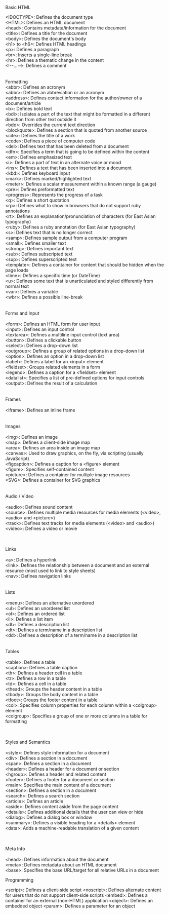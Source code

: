 
Basic HTML

&lt;!DOCTYPE&gt;:	  Defines the document type<br/>
&lt;HTML&gt;:	    	Defines an HTML document<br/>
&lt;head&gt;:	    	Contains metadata/information for the document<br/>
&lt;title&gt;:	  	Defines a title for the document<br/>
&lt;body&gt;:		    Defines the document's body<br/>
&lt;h1&gt; to &lt;h6&gt;:	Defines HTML headings<br/>
&lt;p&gt;:		      Defines a paragraph<br/>
&lt;br&gt;:	      	Inserts a single-line break<br/>
&lt;hr&gt;:	      	Defines a thematic change in the content<br/>
&lt;!--...--&gt;:  	Defines a comment<br/>
<br/>
<br/>
Formatting
<br/>
&lt;abbr&gt;:      	Defines an acronym<br/>
&lt;abbr&gt;:    		Defines an abbreviation or an acronym<br/>
&lt;address&gt;:  	Defines contact information for the author/owner of a document/article<br/>
&lt;b&gt;:      		Defines bold text<br/>
&lt;bdi&gt;:    		Isolates a part of the text that might be formatted in a different direction from other text outside it<br/>
&lt;bdo&gt;:    		Overrides the current text direction<br/>
&lt;blockquote&gt;:	Defines a section that is quoted from another source<br/>
&lt;cite&gt;:    		Defines the title of a work<br/>
&lt;code&gt;:    		Defines a piece of computer code<br/>
&lt;del&gt;:    		Defines text that has been deleted from a document<br/>
&lt;dfn&gt;:    		Specifies a term that is going to be defined within the content<br/>
&lt;em&gt;:      		Defines emphasized text <br/>
&lt;i&gt;:      		Defines a part of text in an alternate voice or mood<br/>
&lt;ins&gt;:    		Defines a text that has been inserted into a document<br/>
&lt;kbd&gt;:    		Defines keyboard input<br/>
&lt;mark&gt;:    		Defines marked/highlighted text<br/>
&lt;meter&gt;:  		Defines a scalar measurement within a known range (a gauge)<br/>
&lt;pre&gt;:     		Defines preformatted text<br/>
&lt;progress&gt;:  	Represents the progress of a task<br/>
&lt;q&gt;:      		Defines a short quotation<br/>
&lt;rp&gt;:      		Defines what to show in browsers that do not support ruby annotations<br/>
&lt;rt&gt;:      		Defines an explanation/pronunciation of characters (for East Asian typography)<br/>
&lt;ruby&gt;:    		Defines a ruby annotation (for East Asian typography)<br/>
&lt;s&gt;:      		Defines text that is no longer correct<br/>
&lt;samp&gt;:    		Defines sample output from a computer program<br/>
&lt;small&gt;:   		Defines smaller text<br/>
&lt;strong&gt;:    	Defines important text<br/>
&lt;sub&gt;:    		Defines subscripted text<br/>
&lt;sup&gt;:    		Defines superscripted text<br/>
&lt;template&gt;:  	Defines a container for content that should be hidden when the page loads<br/>
&lt;time&gt;:    		Defines a specific time (or DateTime)<br/>
&lt;u&gt;:      		Defines some text that is unarticulated and styled differently from normal text<br/>
&lt;var&gt;:    		Defines a variable<br/>
&lt;wbr&gt;:     		Defines a possible line-break<br/>
<br/>
<br/>
Forms and Input<br/>
<br/>
&lt;form&gt;:    		Defines an HTML form for user input<br/>
&lt;input&gt;:   		Defines an input control<br/>
&lt;textarea&gt;:  	Defines a multiline input control (text area)<br/>
&lt;button&gt;:    	Defines a clickable button<br/>
&lt;select&gt;:    	Defines a drop-down list<br/>
&lt;outgroup&gt;:  	Defines a group of related options in a drop-down list<br/>
&lt;option&gt;:    	Defines an option in a drop-down list<br/>
&lt;label&gt;:   		Defines a label for an &lt;input&gt; element<br/>
&lt;fieldset&gt;:  	Groups related elements in a form<br/>
&lt;legend&gt;:    	Defines a caption for a &lt;fieldset&gt; element<br/>
&lt;datalist&gt;:  	Specifies a list of pre-defined options for input controls<br/>
&lt;output&gt;:    	Defines the result of a calculation<br/>
<br/>
<br/>
Frames<br/>
<br/>
&lt;iframe&gt;:    	Defines an inline frame<br/>
<br/>
<br/>
Images<br/>
<br/>
&lt;img&gt;:    		Defines an image<br/>
&lt;map&gt;:    		Defines a client-side image map<br/>
&lt;area&gt;:    		Defines an area inside an image map<br/>
&lt;canvas&gt;:    	Used to draw graphics, on the fly, via scripting (usually JavaScript)<br/>
&lt;figcaption&gt;:	Defines a caption for a &lt;figure&gt; element<br/>
&lt;figure&gt;:    	Specifies self-contained content<br/>
&lt;picture&gt;:   	Defines a container for multiple image resources<br/>
&lt;SVG&gt;:    		Defines a container for SVG graphics<br/>
<br/><br/>
Audio / Video<br/>
<br/>
&lt;audio&gt;:   		Defines sound content<br/>
&lt;source&gt;:    	Defines multiple media resources for media elements (&lt;video&gt;, &lt;audio&gt; and &lt;picture&gt;)<br/>
&lt;track&gt;:  		Defines text tracks for media elements (&lt;video&gt; and &lt;audio&gt;)<br/>
&lt;video&gt;:  		Defines a video or movie<br/>

<br/><br/>
Links<br/>
<br/>
&lt;a&gt;:      		Defines a hyperlink<br/>
&lt;link&gt;:    		Defines the relationship between a document and an external resource (most used to link to style sheets)<br/>
&lt;nav&gt;:    		Defines navigation links<br/>
<br/><br/>
Lists<br/>
<br/>
&lt;menu&gt;:      	Defines an alternative unordered <br/>
&lt;ul&gt;:      		Defines an unordered list<br/>
&lt;ol&gt;:      		Defines an ordered list<br/>
&lt;li&gt;:      		Defines a list item<br/>
&lt;dl&gt;:      		Defines a description list<br/>
&lt;dt&gt;:      		Defines a term/name in a description list<br/>
&lt;dd&gt;:      		Defines a description of a term/name in a description list<br/>
<br/><br/>
Tables<br/>
<br/>
&lt;table&gt;:   		Defines a table<br/>
&lt;caption&gt;:  	Defines a table caption<br/>
&lt;th&gt;:		      Defines a header cell in a table<br/>
&lt;tr&gt;:    		  Defines a row in a table<br/>
&lt;td&gt;:	      	Defines a cell in a table<br/>
&lt;thead&gt;:  		Groups the header content in a table<br/>
&lt;tbody&gt;:  		Groups the body content in a table<br/>
&lt;tfoot&gt;:    	Groups the footer content in a table<br/>
&lt;col&gt;:    		Specifies column properties for each column within a &lt;colgroup&gt; element<br/>
&lt;colgroup&gt;:  	Specifies a group of one or more columns in a table for formatting<br/>
<br/><br/>

Styles and Semantics<br/>
<br/>
&lt;style&gt;:  		Defines style information for a document<br/>
&lt;div&gt;:    		Defines a section in a document<br/>
&lt;span&gt;:    		Defines a section in a document<br/>
&lt;header&gt;:    	Defines a header for a document or section<br/>
&lt;hgroup&gt;:    	Defines a header and related content<br/>
&lt;footer&gt;:    	Defines a footer for a document or section<br/>
&lt;main&gt;:    		Specifies the main content of a document<br/>
&lt;section&gt;:  	Defines a section in a document<br/>
&lt;search&gt;:    	Defines a search section<br/>
&lt;article&gt;:   	Defines an article<br/>
&lt;aside&gt;:  		Defines content aside from the page content<br/>
&lt;details&gt;:  	Defines additional details that the user can view or hide<br/>
&lt;dialog&gt;:    	Defines a dialog box or window<br/>
&lt;summary&gt;:  	Defines a visible heading for a &lt;details&gt; element<br/>
&lt;data&gt;:    		Adds a machine-readable translation of a given content<br/>

<br/><br/>
Meta Info<br/>
<br/>
&lt;head&gt;:    		Defines information about the document<br/>
&lt;meta&gt;:    		Defines metadata about an HTML document<br/>
&lt;base&gt;:    		Specifies the base URL/target for all relative URLs in a document<br/>

Programming

&lt;script&gt;:    	Defines a client-side script
&lt;noscript&gt;:  	Defines alternate content for users that do not support client-side scripts
&lt;embed&gt;:  		Defines a container for an external (non-HTML) application
&lt;object&gt;:    	Defines an embedded object
&lt;param&gt;:  		Defines a parameter for an object
